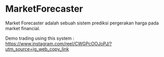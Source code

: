 # MarketForecaster
Market Forecaster adalah sebuah sistem prediksi pergerakan harga pada market financial.

Demo trading using this system : https://www.instagram.com/reel/CWGPcOOJoPJ/?utm_source=ig_web_copy_link

